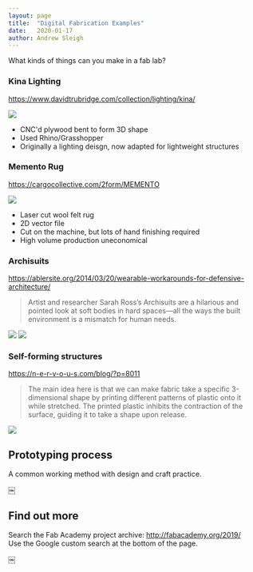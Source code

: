 ```yaml
---
layout: page
title:  "Digital Fabrication Examples"
date:   2020-01-17
author: Andrew Sleigh
---
```


What kinds of things can you make in a fab lab?

<!--more-->

### Kina Lighting

<https://www.davidtrubridge.com/collection/lighting/kina/>

![](/digital-fabrication-module/assets/kina-light.jpg)

* CNC'd plywood bent to form 3D shape
* Used Rhino/Grasshopper
* Originally a lighting deisgn, now adapted for lightweight structures


### Memento Rug

<https://cargocollective.com/2form/MEMENTO>

![](/digital-fabrication-module/assets/memento3.jpg)

* Laser cut wool felt rug
* 2D vector file
* Cut on the machine, but lots of hand finishing required
* High volume production uneconomical


### Archisuits

<https://ablersite.org/2014/03/20/wearable-workarounds-for-defensive-architecture/>

> Artist and researcher Sarah Ross’s Archisuits are a hilarious and pointed look at soft bodies in hard spaces—all the ways the built environment is a mismatch for human needs.

![](/digital-fabrication-module/assets/archisuits.jpg)
![](/digital-fabrication-module/assets/archisuits2.jpg)


### Self-forming structures
<https://n-e-r-v-o-u-s.com/blog/?p=8011>

> The main idea here is that we can make fabric take a specific 3-dimensional shape by printing different patterns of plastic onto it while stretched. The printed plastic inhibits the contraction of the surface, guiding it to take a shape upon release. 

![](/digital-fabrication-module/assets/self-forming-structures.jpg)


## Prototyping process

A common working method with design and craft practice.


￼
## Find out more

Search the Fab Academy project archive: <http://fabacademy.org/2019/>  
Use the Google custom search at the bottom of the page.

￼

